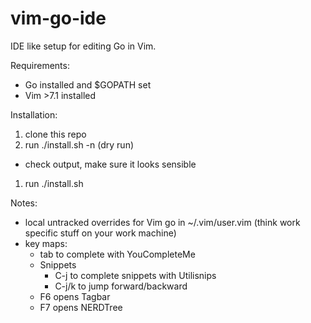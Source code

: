 vim-go-ide
==========

IDE like setup for editing Go in Vim.

Requirements:
- Go installed and $GOPATH set
- Vim >7.1 installed

Installation:

1. clone this repo
1. run ./install.sh -n (dry run)
  - check output, make sure it looks sensible
1. run ./install.sh

Notes:
* local untracked overrides for Vim go in ~/.vim/user.vim  (think work specific stuff on your work machine)
* key maps:
  * tab to complete with YouCompleteMe
  * Snippets
    * C-j to complete snippets with Utilisnips
    * C-j/k to jump forward/backward
  * F6 opens Tagbar
  * F7 opens NERDTree

